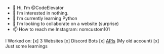 - 👋 Hi, I’m @CodeElevator
- 👀 I’m interested in nothing.
- 🌱 I’m currently learning Python
- 💞️ I’m looking to collaborate on a website (surprise)
- 📫 How to reach me Instagram: nomcustom101

I Worked on:
[x] 3 Websites
[x] Discord Bots
[x] [APIs](https://github.com/NomCustom/Game-API) (My old account)
[x] Just some learnings
<!---
CodeElevator/CodeElevator is a ✨ special ✨ repository because its `README.md` (this file) appears on your GitHub profile.
You can click the Preview link to take a look at your changes.
--->
